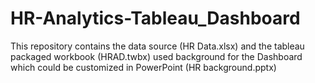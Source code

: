 # HR-Analytics-Tableau_Dashboard
This repository contains the data source (HR Data.xlsx) and the tableau packaged workbook (HRAD.twbx) used background for the Dashboard which could be customized in PowerPoint (HR background.pptx)
